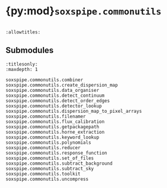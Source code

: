# {py:mod}`soxspipe.commonutils`

```{py:module} soxspipe.commonutils
```

```{autodoc2-docstring} soxspipe.commonutils
:allowtitles:
```

## Submodules

```{toctree}
:titlesonly:
:maxdepth: 1

soxspipe.commonutils.combiner
soxspipe.commonutils.create_dispersion_map
soxspipe.commonutils.data_organiser
soxspipe.commonutils.detect_continuum
soxspipe.commonutils.detect_order_edges
soxspipe.commonutils.detector_lookup
soxspipe.commonutils.dispersion_map_to_pixel_arrays
soxspipe.commonutils.filenamer
soxspipe.commonutils.flux_calibration
soxspipe.commonutils.getpackagepath
soxspipe.commonutils.horne_extraction
soxspipe.commonutils.keyword_lookup
soxspipe.commonutils.polynomials
soxspipe.commonutils.reducer
soxspipe.commonutils.response_function
soxspipe.commonutils.set_of_files
soxspipe.commonutils.subtract_background
soxspipe.commonutils.subtract_sky
soxspipe.commonutils.toolkit
soxspipe.commonutils.uncompress
```
